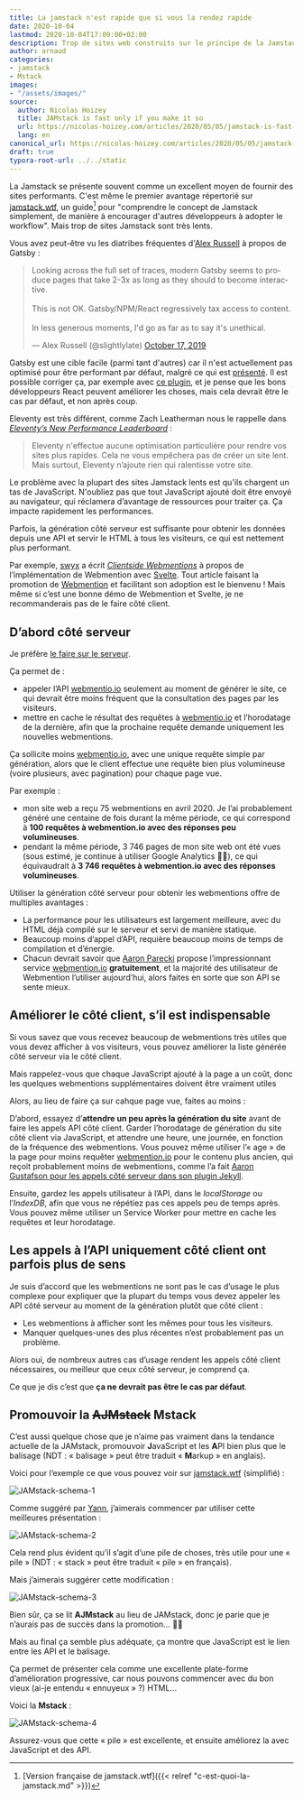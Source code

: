 ```yaml
---
title: La jamstack n'est rapide que si vous la rendez rapide
date: 2020-10-04
lastmod: 2020-10-04T17:09:00+02:00
description: Trop de sites web construits sur le principe de la Jamstack sont lents.
author: arnaud
categories:
- jamstack
- Mstack
images:
- "/assets/images/"
source:
  author: Nicolas Hoizey
  title: JAMstack is fast only if you make it so
  url: https://nicolas-hoizey.com/articles/2020/05/05/jamstack-is-fast-only-if-you-make-it-so/
  lang: en
canonical_url: https://nicolas-hoizey.com/articles/2020/05/05/jamstack-is-fast-only-if-you-make-it-so/
draft: true
typora-root-url: ../../static
---
```


La Jamstack se présente souvent comme un excellent moyen de fournir des sites performants. C'est même le premier avantage répertorié sur [jamstack.wtf](https://jamstack.wtf), un guide[^1] pour "comprendre le concept de Jamstack simplement, de manière à encourager d'autres développeurs à adopter le workflow". Mais trop de sites Jamstack sont très lents.

Vous avez peut-être vu les diatribes fréquentes d'[Alex Russell](https://infrequently.org) à propos de Gatsby :

<blockquote class="twitter-tweet"><p lang="en" dir="ltr">Looking across the full set of traces, modern Gatsby seems to produce pages that take 2-3x as long as they should to become interactive. <br><br>This is not OK. Gatsby/NPM/React regressively tax access to content.<br><br>In less generous moments, I&#39;d go as far as to say it&#39;s unethical.</p>&mdash; Alex Russell (@slightlylate) <a href="https://twitter.com/slightlylate/status/1184959830819106816?ref_src=twsrc%5Etfw">October 17, 2019</a></blockquote> <script async src="https://platform.twitter.com/widgets.js" charset="utf-8"></script>

Gatsby est une cible facile (parmi tant d'autres) car il n'est actuellement pas optimisé pour être performant par défaut, malgré ce qui est [présenté](https://store.gatsbyjs.org/product/gatsby-sticker-6-pack). Il est possible corriger ça, par exemple avec [ce plugin](https://www.gatsbyjs.org/packages/gatsby-plugin-no-javascript/), et je pense que les bons développeurs React peuvent améliorer les choses, mais cela devrait être le cas par défaut, et non après coup.

Eleventy est très différent, comme Zach Leatherman nous le rappelle dans [*Eleventy’s New Performance Leaderboard*](https://www.zachleat.com/web/performance-dashboard/) :

> Eleventy n'effectue aucune optimisation particulière pour rendre vos sites plus rapides. Cela ne vous empêchera pas de créer un site lent. Mais surtout, Eleventy n’ajoute rien qui ralentisse votre site.

Le problème avec la plupart des sites Jamstack lents est qu'ils chargent un tas de JavaScript. N'oubliez pas que tout JavaScript ajouté doit être envoyé au navigateur, qui réclamera d’avantage de ressources pour traiter ça. Ça impacte rapidement les performances.

Parfois, la génération côté serveur est suffisante pour obtenir les données depuis une API et servir le HTML à tous les visiteurs, ce qui est nettement plus performant.

Par exemple, [swyx](https://www.swyx.io) a écrit *[Clientside Webmentions](https://www.swyx.io/writing/clientside-webmentions/)* à propos de l’implémentation de Webmention avec [Svelte](https://svelte.dev). Tout article faisant la promotion de [Webmention](https://nicolas-hoizey.com/tags/webmention/) et facilitant son adoption est le bienvenu ! Mais même si c’est une bonne démo de Webmention et Svelte, je ne recommanderais pas de le faire côté client.

## D’abord côté serveur

Je préfère [le faire sur le serveur](https://nicolas-hoizey.com/articles/2017/07/27/so-long-disqus-hello-webmentions/#how-does-it-work-on-this-site).

Ça permet de :

- appeler l’API [webmentio.io](http://webmentio.io) seulement au moment de générer le site, ce qui devrait être moins fréquent que la consultation des pages par les visiteurs.
- mettre en cache le résultat des requêtes à [webmentio.io](http://webmentio.io) et l’horodatage de la dernière, afin que la prochaine requête demande uniquement les nouvelles webmentions.

Ça sollicite moins [webmentio.io](http://webmentio.io), avec une unique requête simple par génération, alors que le client effectue une requête bien plus volumineuse (voire plusieurs, avec pagination) pour chaque page vue.

Par exemple :

- mon site web a reçu 75 webmentions en avril 2020. Je l’ai probablement généré une centaine de fois durant la même période, ce qui correspond à **100 requêtes à webmention.io avec des réponses peu volumineuses**.
- pendant la même période, 3 746 pages de mon site web ont été vues (sous estimé, je continue à utiliser Google Analytics 🤷‍♂️), ce qui équivaudrait à **3 746 requêtes à webmention.io avec des réponses volumineuses**.

Utiliser la génération côté serveur pour obtenir les webmentions offre de multiples avantages :

- La performance pour les utilisateurs est largement meilleure, avec du HTML déjà compilé sur le serveur et servi de manière statique.
- Beaucoup moins d’appel d’API, requière beaucoup moins de temps de compilation et d’énergie.
- Chacun devrait savoir que [Aaron Parecki](https://aaronparecki.com) propose l’impressionnant service [webmention.io](http://webmention.io) **gratuitement**, et la majorité des utilisateur de Webmention l’utiliser aujourd’hui, alors faites en sorte que son API se sente mieux.

## Améliorer le côté client, s’il est indispensable

Si vous savez que vous recevez beaucoup de webmentions très utiles que vous devez afficher à vos visiteurs, vous pouvez améliorer la liste générée côté serveur via le côté client.

Mais rappelez-vous que chaque JavaScript ajouté à la page a un coût, donc les quelques webmentions supplémentaires doivent être vraiment utiles

Alors, au lieu de faire ça sur cahque page vue, faites au moins :

D’abord, essayez d’**attendre un peu après la génération du site** avant de faire les appels API côté client. Garder l’horodatage de génération du site côté client via JavaScript, et attendre une heure, une journée, en fonction de la fréquence des webmentions. Vous pouvez même utiliser l’« age » de la page pour moins requêter [webmention.io](http://webmention.io) pour le contenu plus ancien, qui reçoit probablement moins de webmentions, comme l’a fait [Aaron Gustafson pour les appels côté serveur dans son plugin Jekyll](https://aarongustafson.github.io/jekyll-webmention_io/performance-tuning).

Ensuite, gardez les appels utilisateur à l’API, dans le *localStorage* ou l’*IndexDB*, afin que vous ne répétiez pas ces appels peu de temps après. Vous pouvez même utiliser un Service Worker pour mettre en cache les requêtes et leur horodatage.

## Les appels à l’API uniquement côté client ont parfois plus de sens

Je suis d’accord que les webmentions ne sont pas le cas d’usage le plus complexe pour expliquer que la plupart du temps vous devez appeler les API côté serveur au moment de la génération plutôt que côté client :

- Les webmentions à afficher sont les mêmes pour tous les visiteurs.
- Manquer quelques-unes des plus récentes n’est probablement pas un problème.

Alors oui, de nombreux autres cas d’usage rendent les appels côté client nécessaires, ou meilleur que ceux côté serveur, je comprend ça.

Ce que je dis c’est que **ça ne devrait pas être le cas par défaut**.

## Promouvoir la ~~AJMstack~~ Mstack

C’est aussi quelque chose que je n’aime pas vraiment dans la tendance actuelle de la JAMstack, promouvoir **J**avaScript et les **A**PI bien plus que le balisage (NDT : « balisage » peut être traduit « **M**arkup » en anglais).

Voici pour l’exemple ce que vous pouvez voir sur [jamstack.wtf](https://jamstack.wtf/) (simplifié) :

![JAMstack-schema-1](/assets/images/jamstack/JAMstack-schema-1.png)

Comme suggéré par [Yann](https://twitter.com/yann_yinn), j’aimerais commencer par utiliser cette meilleures présentation :

![JAMstack-schema-2](/assets/images/jamstack/JAMstack-schema-2.png)

Cela rend plus évident qu’il s’agit d’une pile de choses, très utile pour une « pile » (NDT : « stack » peut être traduit « pile » en français).

Mais j’aimerais suggérer cette modification :

![JAMstack-schema-3](/assets/images/jamstack/JAMstack-schema-3.png)

Bien sûr, ça se lit **AJMstack** au lieu de JAMstack, donc je parie que je n’aurais pas de succès dans la promotion… 🤷‍♂️

Mais au final ça semble plus adéquate, ça montre que JavaScript est le lien entre les API et le balisage.

Ça permet de présenter cela comme une excellente plate-forme d’amélioration progressive, car nous pouvons commencer avec du bon vieux (ai-je entendu « ennuyeux » ?) HTML…

Voici la **Mstack** :

![JAMstack-schema-4](/assets/images/jamstack/JAMstack-schema-4.png)

Assurez-vous que cette « pile » est excellente, et ensuite améliorez la avec JavaScript et des API.

[^1]: [Version française de jamstack.wtf]({{< relref "c-est-quoi-la-jamstack.md" >}})